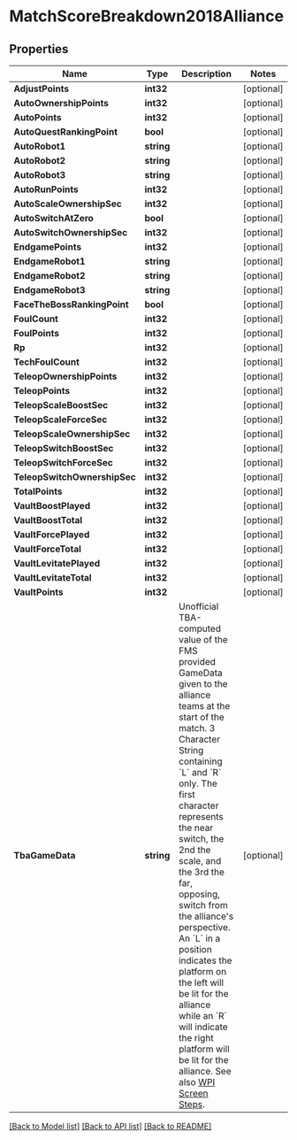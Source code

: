 # MatchScoreBreakdown2018Alliance

## Properties
Name | Type | Description | Notes
------------ | ------------- | ------------- | -------------
**AdjustPoints** | **int32** |  | [optional] 
**AutoOwnershipPoints** | **int32** |  | [optional] 
**AutoPoints** | **int32** |  | [optional] 
**AutoQuestRankingPoint** | **bool** |  | [optional] 
**AutoRobot1** | **string** |  | [optional] 
**AutoRobot2** | **string** |  | [optional] 
**AutoRobot3** | **string** |  | [optional] 
**AutoRunPoints** | **int32** |  | [optional] 
**AutoScaleOwnershipSec** | **int32** |  | [optional] 
**AutoSwitchAtZero** | **bool** |  | [optional] 
**AutoSwitchOwnershipSec** | **int32** |  | [optional] 
**EndgamePoints** | **int32** |  | [optional] 
**EndgameRobot1** | **string** |  | [optional] 
**EndgameRobot2** | **string** |  | [optional] 
**EndgameRobot3** | **string** |  | [optional] 
**FaceTheBossRankingPoint** | **bool** |  | [optional] 
**FoulCount** | **int32** |  | [optional] 
**FoulPoints** | **int32** |  | [optional] 
**Rp** | **int32** |  | [optional] 
**TechFoulCount** | **int32** |  | [optional] 
**TeleopOwnershipPoints** | **int32** |  | [optional] 
**TeleopPoints** | **int32** |  | [optional] 
**TeleopScaleBoostSec** | **int32** |  | [optional] 
**TeleopScaleForceSec** | **int32** |  | [optional] 
**TeleopScaleOwnershipSec** | **int32** |  | [optional] 
**TeleopSwitchBoostSec** | **int32** |  | [optional] 
**TeleopSwitchForceSec** | **int32** |  | [optional] 
**TeleopSwitchOwnershipSec** | **int32** |  | [optional] 
**TotalPoints** | **int32** |  | [optional] 
**VaultBoostPlayed** | **int32** |  | [optional] 
**VaultBoostTotal** | **int32** |  | [optional] 
**VaultForcePlayed** | **int32** |  | [optional] 
**VaultForceTotal** | **int32** |  | [optional] 
**VaultLevitatePlayed** | **int32** |  | [optional] 
**VaultLevitateTotal** | **int32** |  | [optional] 
**VaultPoints** | **int32** |  | [optional] 
**TbaGameData** | **string** | Unofficial TBA-computed value of the FMS provided GameData given to the alliance teams at the start of the match. 3 Character String containing &#x60;L&#x60; and &#x60;R&#x60; only. The first character represents the near switch, the 2nd the scale, and the 3rd the far, opposing, switch from the alliance&#39;s perspective. An &#x60;L&#x60; in a position indicates the platform on the left will be lit for the alliance while an &#x60;R&#x60; will indicate the right platform will be lit for the alliance. See also [WPI Screen Steps](https://wpilib.screenstepslive.com/s/currentCS/m/getting_started/l/826278-2018-game-data-details). | [optional] 

[[Back to Model list]](../README.md#documentation-for-models) [[Back to API list]](../README.md#documentation-for-api-endpoints) [[Back to README]](../README.md)


